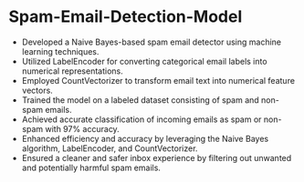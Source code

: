 # Spam-Email-Detection-Model

- Developed a Naive Bayes-based spam email detector using machine learning techniques.
- Utilized LabelEncoder for converting categorical email labels into numerical representations.
- Employed CountVectorizer to transform email text into numerical feature vectors.
- Trained the model on a labeled dataset consisting of spam and non-spam emails.
- Achieved accurate classification of incoming emails as spam or non-spam with 97% accuracy.
- Enhanced efficiency and accuracy by leveraging the Naive Bayes algorithm, LabelEncoder, and CountVectorizer.
- Ensured a cleaner and safer inbox experience by filtering out unwanted and potentially harmful spam emails.

